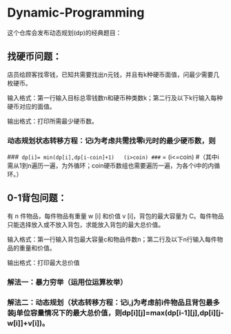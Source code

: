 # Dynamic-Programming
这个仓库会发布动态规划(dp)的经典题目：

## 找硬币问题：

店员给顾客找零钱，已知共需要找出n元钱，并且有k种硬币面值，问最少需要几枚硬币。

输入格式：第一行输入目标总零钱数n和硬币种类数k；第二行及以下k行输入每种硬币对应的面值。

输出格式：打印所需最少硬币数。

### 动态规划状态转移方程：记i为考虑共需找零i元时的最少硬币数，则

###``` dp[i]= min(dp[i],dp[i-coin]+1)   (i>coin)
###```      =                           (i<=coin) #（其中i需从1到n遍历一遍，为外循环；coin硬币数组也需要遍历一遍，为各个i中的内循环。）

## 0-1背包问题：

有 n 件物品，每件物品有重量 w [i] 和价值 v [i]，背包的最大容量为 C。每件物品只能选择放入或不放入背包，求能放入背包的最大总价值。

输入格式：第一行输入背包最大容量c和物品件数n；第二行及以下n行输入每件物品的重量和价值。

输出格式：打印最大总价值

### 解法一：暴力穷举（运用位运算枚举）

### 解法二：动态规划（状态转移方程：记i,j为考虑前i件物品且背包最多装j单位容量情况下的最大总价值，则dp[i][j]=max(dp[i-1][j],dp[i][j-w[i]]+v[i])。
